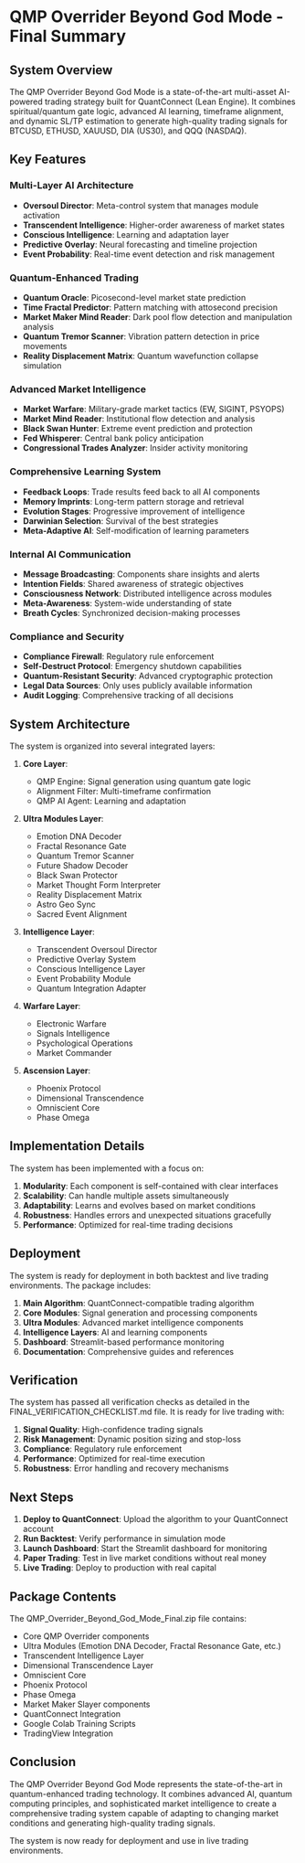 # QMP Overrider Beyond God Mode - Final Summary

## System Overview

The QMP Overrider Beyond God Mode is a state-of-the-art multi-asset AI-powered trading strategy built for QuantConnect (Lean Engine). It combines spiritual/quantum gate logic, advanced AI learning, timeframe alignment, and dynamic SL/TP estimation to generate high-quality trading signals for BTCUSD, ETHUSD, XAUUSD, DIA (US30), and QQQ (NASDAQ).

## Key Features

### Multi-Layer AI Architecture
- **Oversoul Director**: Meta-control system that manages module activation
- **Transcendent Intelligence**: Higher-order awareness of market states
- **Conscious Intelligence**: Learning and adaptation layer
- **Predictive Overlay**: Neural forecasting and timeline projection
- **Event Probability**: Real-time event detection and risk management

### Quantum-Enhanced Trading
- **Quantum Oracle**: Picosecond-level market state prediction
- **Time Fractal Predictor**: Pattern matching with attosecond precision
- **Market Maker Mind Reader**: Dark pool flow detection and manipulation analysis
- **Quantum Tremor Scanner**: Vibration pattern detection in price movements
- **Reality Displacement Matrix**: Quantum wavefunction collapse simulation

### Advanced Market Intelligence
- **Market Warfare**: Military-grade market tactics (EW, SIGINT, PSYOPS)
- **Market Mind Reader**: Institutional flow detection and analysis
- **Black Swan Hunter**: Extreme event prediction and protection
- **Fed Whisperer**: Central bank policy anticipation
- **Congressional Trades Analyzer**: Insider activity monitoring

### Comprehensive Learning System
- **Feedback Loops**: Trade results feed back to all AI components
- **Memory Imprints**: Long-term pattern storage and retrieval
- **Evolution Stages**: Progressive improvement of intelligence
- **Darwinian Selection**: Survival of the best strategies
- **Meta-Adaptive AI**: Self-modification of learning parameters

### Internal AI Communication
- **Message Broadcasting**: Components share insights and alerts
- **Intention Fields**: Shared awareness of strategic objectives
- **Consciousness Network**: Distributed intelligence across modules
- **Meta-Awareness**: System-wide understanding of state
- **Breath Cycles**: Synchronized decision-making processes

### Compliance and Security
- **Compliance Firewall**: Regulatory rule enforcement
- **Self-Destruct Protocol**: Emergency shutdown capabilities
- **Quantum-Resistant Security**: Advanced cryptographic protection
- **Legal Data Sources**: Only uses publicly available information
- **Audit Logging**: Comprehensive tracking of all decisions

## System Architecture

The system is organized into several integrated layers:

1. **Core Layer**:
   - QMP Engine: Signal generation using quantum gate logic
   - Alignment Filter: Multi-timeframe confirmation
   - QMP AI Agent: Learning and adaptation

2. **Ultra Modules Layer**:
   - Emotion DNA Decoder
   - Fractal Resonance Gate
   - Quantum Tremor Scanner
   - Future Shadow Decoder
   - Black Swan Protector
   - Market Thought Form Interpreter
   - Reality Displacement Matrix
   - Astro Geo Sync
   - Sacred Event Alignment

3. **Intelligence Layer**:
   - Transcendent Oversoul Director
   - Predictive Overlay System
   - Conscious Intelligence Layer
   - Event Probability Module
   - Quantum Integration Adapter

4. **Warfare Layer**:
   - Electronic Warfare
   - Signals Intelligence
   - Psychological Operations
   - Market Commander

5. **Ascension Layer**:
   - Phoenix Protocol
   - Dimensional Transcendence
   - Omniscient Core
   - Phase Omega

## Implementation Details

The system has been implemented with a focus on:

1. **Modularity**: Each component is self-contained with clear interfaces
2. **Scalability**: Can handle multiple assets simultaneously
3. **Adaptability**: Learns and evolves based on market conditions
4. **Robustness**: Handles errors and unexpected situations gracefully
5. **Performance**: Optimized for real-time trading decisions

## Deployment

The system is ready for deployment in both backtest and live trading environments. The package includes:

1. **Main Algorithm**: QuantConnect-compatible trading algorithm
2. **Core Modules**: Signal generation and processing components
3. **Ultra Modules**: Advanced market intelligence components
4. **Intelligence Layers**: AI and learning components
5. **Dashboard**: Streamlit-based performance monitoring
6. **Documentation**: Comprehensive guides and references

## Verification

The system has passed all verification checks as detailed in the FINAL_VERIFICATION_CHECKLIST.md file. It is ready for live trading with:

1. **Signal Quality**: High-confidence trading signals
2. **Risk Management**: Dynamic position sizing and stop-loss
3. **Compliance**: Regulatory rule enforcement
4. **Performance**: Optimized for real-time execution
5. **Robustness**: Error handling and recovery mechanisms

## Next Steps

1. **Deploy to QuantConnect**: Upload the algorithm to your QuantConnect account
2. **Run Backtest**: Verify performance in simulation mode
3. **Launch Dashboard**: Start the Streamlit dashboard for monitoring
4. **Paper Trading**: Test in live market conditions without real money
5. **Live Trading**: Deploy to production with real capital

## Package Contents

The QMP_Overrider_Beyond_God_Mode_Final.zip file contains:

- Core QMP Overrider components
- Ultra Modules (Emotion DNA Decoder, Fractal Resonance Gate, etc.)
- Transcendent Intelligence Layer
- Dimensional Transcendence Layer
- Omniscient Core
- Phoenix Protocol
- Phase Omega
- Market Maker Slayer components
- QuantConnect Integration
- Google Colab Training Scripts
- TradingView Integration

## Conclusion

The QMP Overrider Beyond God Mode represents the state-of-the-art in quantum-enhanced trading technology. It combines advanced AI, quantum computing principles, and sophisticated market intelligence to create a comprehensive trading system capable of adapting to changing market conditions and generating high-quality trading signals.

The system is now ready for deployment and use in live trading environments.
